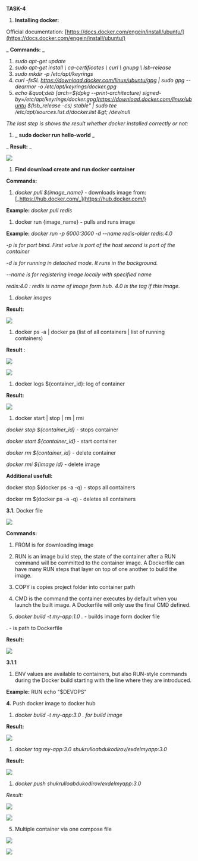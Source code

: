 **TASK-4**

1. **Installing docker:**

Official documentation: [https://docs.docker.com/engein/install/ubuntu/](https://docs.docker.com/engein/install/ubuntu/)

_ **Commands:** _

1. _sudo apt-get update_
2. _sudo apt-get install \ ca-certificates \ curl \ gnupg \ lsb-release_
3. _sudo mkdir -p /etc/apt/keyrings_
4. _curl -fsSL https://download.docker.com/linux/ubuntu/gpg | sudo gpg --dearmor -o /etc/apt/keyrings/docker.gpg_
5. _echo \&quot;deb [arch=$(dpkg --print-architecture) signed-by=/etc/apt/keyrings/docker.gpg]https://download.docker.com/linux/ubuntu \$(lsb\_release -cs) stable&quot; | sudo tee /etc/apt/sources.list.d/docker.list \&gt; /dev/null_

_The last step is shows the result whether docker installed correctly or not:_

1. _ **sudo docker run hello-world** _

_ **Result:** _

![](RackMultipart20220630-1-dk5p0p_html_7f40404f19ab8a3f.png)

1. **Find download create and run docker container**

**Commands:**

1. _docker pull ${image\_name} -_ downloads image from: [_https://hub.docker.com/_](https://hub.docker.com/)

**Example:** _docker pull redis_

1. docker run {image\_name} **-** pulls and runs image

**Example:** _docker run -p 6000:3000 -d --name redis-older redis:4.0_

_-p is for port bind. First value is port of the host second is port of the container_

_-d is for running in detached mode. It runs in the background._

_--name is for registering image locally with specified name_

_redis:4.0 : redis is name of image form hub. 4.0 is the tag if this image._

1. _docker images_

**Result:**

![](RackMultipart20220630-1-dk5p0p_html_5b1cb19d083005c2.png)

1. docker ps -a | docker ps (list of all containers | list of running containers)

**Result** :

![](RackMultipart20220630-1-dk5p0p_html_467d290c28a782ff.png)

![](RackMultipart20220630-1-dk5p0p_html_121f7ed6c60bac50.png)

1. docker logs ${container\_id}: log of container

**Result:**

![](RackMultipart20220630-1-dk5p0p_html_558ae09bdd04e8b8.png)

1. docker start | stop | rm | rmi

_docker stop ${container\_id} -_ stops container

_docker start ${container\_id} -_ start container

_docker rm ${container\_id} -_ delete container

_docker rmi ${image id} -_ delete image

**Additional usefull:**

docker stop $(docker ps -a -q) - stops all containers

docker rm $(docker ps -a -q) - deletes all containers

**3.1.** Docker file

![](RackMultipart20220630-1-dk5p0p_html_3cde97d43aefc547.png)

**Commands:**

1. FROM is for downloading image
2. RUN is an image build step, the state of the container after a RUN command will be committed to the container image. A Dockerfile can have many RUN steps that layer on top of one another to build the image.
3. COPY is copies project folder into container path
4. CMD is the command the container executes by default when you launch the built image. A Dockerfile will only use the final CMD defined.

1. _docker build -t my-app:1.0 . -_ builds image form docker file

. - is path to Dockerfile

**Result:**

![](RackMultipart20220630-1-dk5p0p_html_ad7f6a2dd6a880fc.png)

**3.1.1**

1. ENV values are available to containers, but also RUN-style commands during the Docker build starting with the line where they are introduced.

**Example:** RUN echo &quot;$DEVOPS&quot;

**4.** Push docker image to docker hub

1. _docker build -t my-app:3.0 . for build image_

**Result:**

![](RackMultipart20220630-1-dk5p0p_html_2ac504e8fa653123.png)

1. _docker tag my-app:3.0 shukrulloabdukodirov/exdelmyapp:3.0_

**Result:**

![](RackMultipart20220630-1-dk5p0p_html_b1112acfccc54b4e.png)

1. _docker push shukrulloabdukodirov/exdelmyapp:3.0_

_Result:_

![](RackMultipart20220630-1-dk5p0p_html_fcdaaf87d38da9c1.png)

![](RackMultipart20220630-1-dk5p0p_html_ec37d60135257b3e.png)

5. Multiple container via one compose file

![](RackMultipart20220630-1-dk5p0p_html_5716afa264ef263a.png)

![](RackMultipart20220630-1-dk5p0p_html_73aa02ebae824b78.png)
